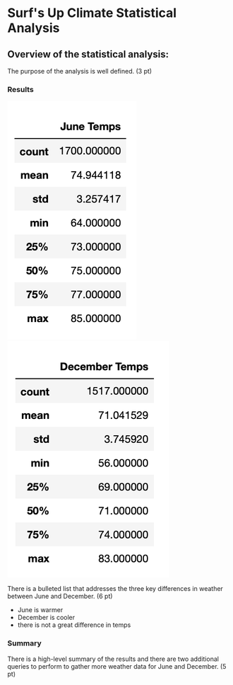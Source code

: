 # Surf's Up Climate Statistical Analysis


## Overview of the statistical analysis:

The purpose of the analysis is well defined. (3 pt)


### Results

![june_results](readme_resources/june_temps.png)
![dec_results](readme_resources/dec_temps.png)

There is a bulleted list that addresses the three key differences in weather between June and December. (6 pt)
* June is warmer
* December is cooler
* there is not a great difference in temps


### Summary

There is a high-level summary of the results and there are two additional queries to perform to gather more weather data for June and December. (5 pt)

